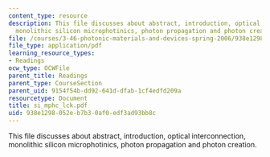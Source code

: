 ```yaml
---
content_type: resource
description: This file discusses about abstract, introduction, optical interconnection,
  monolithic silicon microphotinics, photon propagation and photon creation.
file: /courses/3-46-photonic-materials-and-devices-spring-2006/938e1298052eb7b30af0edf3ad93bb8c_si_mphc_lck.pdf
file_type: application/pdf
learning_resource_types:
- Readings
ocw_type: OCWFile
parent_title: Readings
parent_type: CourseSection
parent_uid: 9154f54b-dd92-641d-dfab-1cf4edfd209a
resourcetype: Document
title: si_mphc_lck.pdf
uid: 938e1298-052e-b7b3-0af0-edf3ad93bb8c
---
```

This file discusses about abstract, introduction, optical interconnection, monolithic silicon microphotinics, photon propagation and photon creation.

